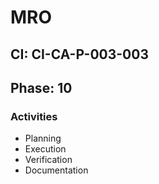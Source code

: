 # MRO

## CI: CI-CA-P-003-003
## Phase: 10

### Activities
- Planning
- Execution
- Verification
- Documentation
